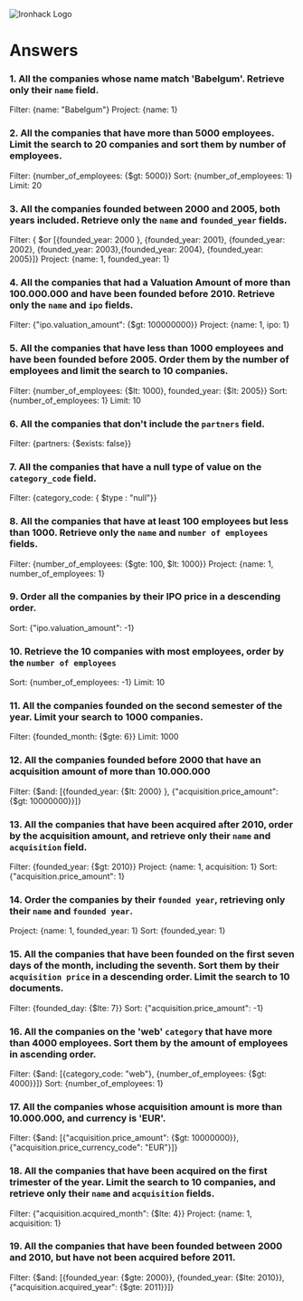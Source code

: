 ![Ironhack Logo](https://i.imgur.com/1QgrNNw.png)

# Answers

### 1. All the companies whose name match 'Babelgum'. Retrieve only their `name` field.

Filter: {name: "Babelgum"}
Project: {name: 1}

### 2. All the companies that have more than 5000 employees. Limit the search to 20 companies and sort them by **number of employees**.

Filter: {number_of_employees: {$gt: 5000}}
Sort: {number_of_employees: 1}
Limit: 20

### 3. All the companies founded between 2000 and 2005, both years included. Retrieve only the `name` and `founded_year` fields.

Filter: { $or [{founded_year: 2000 }, {founded_year: 2001}, {founded_year: 2002}, {founded_year: 2003},{founded_year: 2004}, {founded_year: 2005}]}
Project: {name: 1, founded_year: 1}

### 4. All the companies that had a Valuation Amount of more than 100.000.000 and have been founded before 2010. Retrieve only the `name` and `ipo` fields.

Filter: {"ipo.valuation_amount": {$gt: 100000000}}
Project: {name: 1, ipo: 1}

### 5. All the companies that have less than 1000 employees and have been founded before 2005. Order them by the number of employees and limit the search to 10 companies.

Filter: {number_of_employees: {$lt: 1000}, founded_year: {$lt: 2005}}
Sort: {number_of_employees: 1}
Limit: 10

### 6. All the companies that don't include the `partners` field.

Filter: {partners: {$exists: false}}

### 7. All the companies that have a null type of value on the `category_code` field.

Filter: {category_code: { $type : "null"}}

### 8. All the companies that have at least 100 employees but less than 1000. Retrieve only the `name` and `number of employees` fields.

Filter: {number_of_employees: {$gte: 100, $lt: 1000}}
Project: {name: 1, number_of_employees: 1}

### 9. Order all the companies by their IPO price in a descending order.

Sort: {"ipo.valuation_amount": -1}

### 10. Retrieve the 10 companies with most employees, order by the `number of employees`

Sort: {number_of_employees: -1}
Limit: 10

### 11. All the companies founded on the second semester of the year. Limit your search to 1000 companies.

Filter: {founded_month: {$gte: 6}}
Limit: 1000

### 12. All the companies founded before 2000 that have an acquisition amount of more than 10.000.000

Filter: {$and: [{founded_year: {$lt: 2000} }, {"acquisition.price_amount": {$gt: 10000000}}]}

### 13. All the companies that have been acquired after 2010, order by the acquisition amount, and retrieve only their `name` and `acquisition` field.

Filter: {founded_year: {$gt: 2010}}
Project: {name: 1, acquisition: 1}
Sort: {"acquisition.price_amount": 1}

### 14. Order the companies by their `founded year`, retrieving only their `name` and `founded year`.

Project: {name: 1, founded_year: 1}
Sort: {founded_year: 1}

### 15. All the companies that have been founded on the first seven days of the month, including the seventh. Sort them by their `acquisition price` in a descending order. Limit the search to 10 documents.

Filter: {founded_day: {$lte: 7}}
Sort: {"acquisition.price_amount": -1}

### 16. All the companies on the 'web' `category` that have more than 4000 employees. Sort them by the amount of employees in ascending order.

Filter: {$and: [{category_code: "web"}, {number_of_employees: {$gt: 4000}}]}
Sort: {number_of_employees: 1}

### 17. All the companies whose acquisition amount is more than 10.000.000, and currency is 'EUR'.

Filter: {$and: [{"acquisition.price_amount": {$gt: 10000000}}, {"acquisition.price_currency_code": "EUR"}]}

### 18. All the companies that have been acquired on the first trimester of the year. Limit the search to 10 companies, and retrieve only their `name` and `acquisition` fields.

Filter: {"acquisition.acquired_month": {$lte: 4}}
Project: {name: 1, acquisition: 1}

### 19. All the companies that have been founded between 2000 and 2010, but have not been acquired before 2011.

Filter: {$and: [{founded_year: {$gte: 2000}}, {founded_year: {$lte: 2010}}, {"acquisition.acquired_year": {$gte: 2011}}]}

